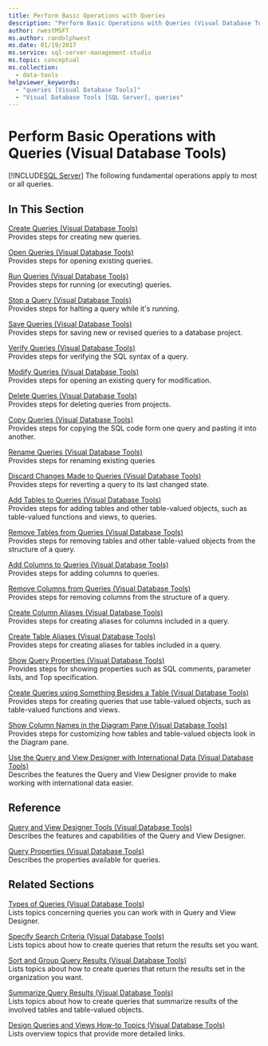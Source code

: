 ```yaml
---
title: Perform Basic Operations with Queries
description: "Perform Basic Operations with Queries (Visual Database Tools)"
author: rwestMSFT
ms.author: randolphwest
ms.date: 01/19/2017
ms.service: sql-server-management-studio
ms.topic: conceptual
ms.collection:
  - data-tools
helpviewer_keywords:
  - "queries [Visual Database Tools]"
  - "Visual Database Tools [SQL Server], queries"
---
```

# Perform Basic Operations with Queries (Visual Database Tools)
[!INCLUDE[SQL Server](../includes/applies-to-version/sqlserver.md)]
The following fundamental operations apply to most or all queries.  
  
## In This Section  
[Create Queries &#40;Visual Database Tools&#41;](create-queries-visual-database-tools.md)  
Provides steps for creating new queries.  
  
[Open Queries &#40;Visual Database Tools&#41;](open-queries-visual-database-tools.md)  
Provides steps for opening existing queries.  
  
[Run Queries &#40;Visual Database Tools&#41;](run-queries-visual-database-tools.md)  
Provides steps for running (or executing) queries.  
  
[Stop a Query &#40;Visual Database Tools&#41;](stop-a-query-visual-database-tools.md)  
Provides steps for halting a query while it's running.  
  
[Save Queries &#40;Visual Database Tools&#41;](save-queries-visual-database-tools.md)  
Provides steps for saving new or revised queries to a database project.  
  
[Verify Queries &#40;Visual Database Tools&#41;](verify-queries-visual-database-tools.md)  
Provides steps for verifying the SQL syntax of a query.  
  
[Modify Queries &#40;Visual Database Tools&#41;](modify-queries-visual-database-tools.md)  
Provides steps for opening an existing query for modification.  
  
[Delete Queries &#40;Visual Database Tools&#41;](delete-queries-visual-database-tools.md)  
Provides steps for deleting queries from projects.  
  
[Copy Queries &#40;Visual Database Tools&#41;](copy-queries-visual-database-tools.md)  
Provides steps for copying the SQL code form one query and pasting it into another.  
  
[Rename Queries &#40;Visual Database Tools&#41;](rename-queries-visual-database-tools.md)  
Provides steps for renaming existing queries  
  
[Discard Changes Made to Queries &#40;Visual Database Tools&#41;](discard-changes-made-to-queries-visual-database-tools.md)  
Provides steps for reverting a query to its last changed state.  
  
[Add Tables to Queries &#40;Visual Database Tools&#41;](add-tables-to-queries-visual-database-tools.md)  
Provides steps for adding tables and other table-valued objects, such as table-valued functions and views, to queries.  
  
[Remove Tables from Queries &#40;Visual Database Tools&#41;](remove-tables-from-queries-visual-database-tools.md)  
Provides steps for removing tables and other table-valued objects from the structure of a query.  
  
[Add Columns to Queries &#40;Visual Database Tools&#41;](add-columns-to-queries-visual-database-tools.md)  
Provides steps for adding columns to queries.  
  
[Remove Columns from Queries &#40;Visual Database Tools&#41;](remove-columns-from-queries-visual-database-tools.md)  
Provides steps for removing columns from the structure of a query.  
  
[Create Column Aliases &#40;Visual Database Tools&#41;](create-column-aliases-visual-database-tools.md)  
Provides steps for creating aliases for columns included in a query.  
  
[Create Table Aliases &#40;Visual Database Tools&#41;](create-table-aliases-visual-database-tools.md)  
Provides steps for creating aliases for tables included in a query.  
  
[Show Query Properties &#40;Visual Database Tools&#41;](show-query-properties-visual-database-tools.md)  
Provides steps for showing properties such as SQL comments, parameter lists, and Top specification.  
  
[Create Queries using Something Besides a Table &#40;Visual Database Tools&#41;](create-queries-using-something-besides-a-table-visual-database-tools.md)  
Provides steps for creating queries that use table-valued objects, such as table-valued functions and views.  
  
[Show Column Names in the Diagram Pane &#40;Visual Database Tools&#41;](show-column-names-in-the-diagram-pane-visual-database-tools.md)  
Provides steps for customizing how tables and table-valued objects look in the Diagram pane.  
  
[Use the Query and View Designer with International Data &#40;Visual Database Tools&#41;](use-the-query-and-view-designer-with-international-data-visual-database-tools.md)  
Describes the features the Query and View Designer provide to make working with international data easier.  
  
## Reference  
[Query and View Designer Tools &#40;Visual Database Tools&#41;](query-and-view-designer-tools-visual-database-tools.md)  
Describes the features and capabilities of the Query and View Designer.  
  
[Query Properties &#40;Visual Database Tools&#41;](query-properties-visual-database-tools.md)  
Describes the properties available for queries.  
  
## Related Sections  
[Types of Queries &#40;Visual Database Tools&#41;](types-of-queries-visual-database-tools.md)  
Lists topics concerning queries you can work with in Query and View Designer.  
  
[Specify Search Criteria &#40;Visual Database Tools&#41;](specify-search-criteria-visual-database-tools.md)  
Lists topics about how to create queries that return the results set you want.  
  
[Sort and Group Query Results &#40;Visual Database Tools&#41;](sort-and-group-query-results-visual-database-tools.md)  
Lists topics about how to create queries that return the results set in the organization you want.  
  
[Summarize Query Results &#40;Visual Database Tools&#41;](summarize-query-results-visual-database-tools.md)  
Lists topics about how to create queries that summarize results of the involved tables and table-valued objects.  
  
[Design Queries and Views How-to Topics &#40;Visual Database Tools&#41;](design-queries-and-views-how-to-topics-visual-database-tools.md)  
Lists overview topics that provide more detailed links.  
  
